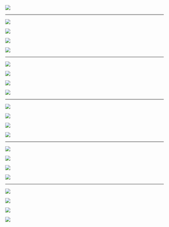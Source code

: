 ![](/assets/adfasdf4import.png)

---

![](/assets/ads5f4asfimport.png)

![](/assets/as5d6f4import.png)

![](/assets/asdf54a65sdf4import.png)

![](/assets/asd56f4sdfimport.png)

---

![](/assets/asdfhasdfimport.png)

![](/assets/as5df4import.png)

![](/assets/as5d4fimport.png)

![](/assets/afsd4fimport.png)

---

![](/assets/ㄴㅇ65ㄹ4import.png)

![](/assets/asdf54import.png)

![](/assets/sadwer5import.png)

![](/assets/s6d5f4import.png)

---

![](/assets/a5s6454import.png)

![](/assets/sdfasdf4import.png)

![](/assets/sdfsd54fimport.png)

![](/assets/ds65f4simport.png)

---

![](/assets/sa5fd4import.png)

![](/assets/ss65df4import.png)

![](/assets/sd5f4import.png)

![](/assets/sdfsdfimport.png)

